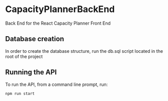 # CapacityPlannerBackEnd
Back End for the React Capacity Planner Front End

## Database creation

In order to create the database structure, run the db.sql script located in the root of the project

## Running the API

To run the API, from a command line prompt, run:

`npm run start`
